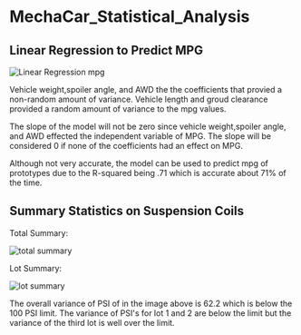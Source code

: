 # MechaCar_Statistical_Analysis

## Linear Regression to Predict MPG

![Linear Regression mpg](https://user-images.githubusercontent.com/87910875/145454872-62172b81-9234-40ef-8f04-c7f06845248a.png)


Vehicle weight,spoiler angle, and AWD the the coefficients that provied a non-random amount of variance. Vehicle length and groud clearance provided a random amount of variance to the mpg values.

The slope of the model will not be zero since vehicle weight,spoiler angle, and AWD effected the independent variable of MPG. The slope will be considered 0 if none of the coefficients had an effect on MPG.

Although not very accurate, the model can be used to predict mpg of prototypes due to the R-squared being .71 which is accurate about 71% of the time.

## Summary Statistics on Suspension Coils

Total Summary: 

![total summary](https://user-images.githubusercontent.com/87910875/145457731-1d3e617a-1523-4d6a-b396-81d79d90a50e.png)

Lot Summary: 

![lot summary](https://user-images.githubusercontent.com/87910875/145457744-dae99db9-637d-4cec-96a9-5184172d87cb.png)

The overall variance of PSI of in the image above is 62.2 which is below the 100 PSI limit. The variance of PSI's for lot 1 and 2 are below the limit but the variance of the third lot is well over the limit. 
